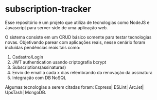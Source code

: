 # subscription-tracker
Esse repositório é um projeto que utiliza de tecnologias como NodeJS e Javascript para server-side de uma aplicação web.

O sistema consiste em um CRUD básico somente para testar tecnologias novas. Objetivando parear com aplicações reais, nesse cenário foram incluídas pendências reais tais como:
1) Cadastro/Login
2) JWT authentication usando criptografia bcrypt
4) Subscriptions(assinaturas)
5) Envio de email a cada x dias relembrando da renovação da assinatura
6) Integração com DB NoSQL

Algumas tecnologias a serem citadas foram: Express| ESLint| ArcJet| UpsTash| MongoDB.
